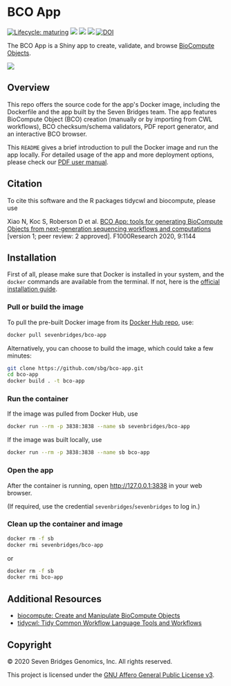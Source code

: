 # BCO App

[![Lifecycle: maturing](https://img.shields.io/badge/lifecycle-maturing-blue.svg)](https://www.tidyverse.org/lifecycle/#maturing)
[![](https://img.shields.io/docker/cloud/build/sevenbridges/bco-app.svg)](https://hub.docker.com/r/sevenbridges/bco-app/builds)
[![](https://images.microbadger.com/badges/version/sevenbridges/bco-app.svg)](https://microbadger.com/images/sevenbridges/bco-app)
[![](https://img.shields.io/docker/pulls/sevenbridges/bco-app.svg)](https://hub.docker.com/r/sevenbridges/bco-app)
[![DOI](https://zenodo.org/badge/218053074.svg)](https://zenodo.org/badge/latestdoi/218053074)

The BCO App is a Shiny app to create, validate, and browse [BioCompute Objects](https://biocomputeobject.org/).

![](https://sbg.github.io/bco-app/assets/landing.png)

## Overview

This repo offers the source code for the app's Docker image, including the Dockerfile and the app built by the Seven Bridges team. The app features BioCompute Object (BCO) creation (manually or by importing from CWL workflows), BCO checksum/schema validators, PDF report generator, and an interactive BCO browser.

This `README` gives a brief introduction to pull the Docker image and run the app locally. For detailed usage of the app and more deployment options, please check our [PDF user manual](https://sbg.github.io/bco-app/bco-app-user-manual.pdf).

## Citation

To cite this software and the R packages tidycwl and biocompute, please use

Xiao N, Koc S, Roberson D et al. [BCO App: tools for generating BioCompute Objects from next-generation sequencing workflows and computations](https://doi.org/10.12688/f1000research.25902.1) [version 1; peer review: 2 approved]. F1000Research 2020, 9:1144

## Installation

First of all, please make sure that Docker is installed in your system, and the `docker` commands are available from the terminal. If not, here is the [official installation guide](https://docs.docker.com/install/).

### Pull or build the image

To pull the pre-built Docker image from its [Docker Hub repo](https://hub.docker.com/r/sevenbridges/bco-app), use:

```bash
docker pull sevenbridges/bco-app
```

Alternatively, you can choose to build the image, which could take a few minutes:

```bash
git clone https://github.com/sbg/bco-app.git
cd bco-app
docker build . -t bco-app
```

### Run the container

If the image was pulled from Docker Hub, use

```bash
docker run --rm -p 3838:3838 --name sb sevenbridges/bco-app
```

If the image was built locally, use

```bash
docker run --rm -p 3838:3838 --name sb bco-app
```

### Open the app

After the container is running, open http://127.0.0.1:3838 in your web browser.

(If required, use the credential `sevenbridges`/`sevenbridges` to log in.)

### Clean up the container and image

```bash
docker rm -f sb
docker rmi sevenbridges/bco-app
```

or

```bash
docker rm -f sb
docker rmi bco-app
```

## Additional Resources

- [biocompute: Create and Manipulate BioCompute Objects](https://cran.r-project.org/package=biocompute)
- [tidycwl: Tidy Common Workflow Language Tools and Workflows](https://cran.r-project.org/package=tidycwl)

## Copyright

© 2020 Seven Bridges Genomics, Inc. All rights reserved.

This project is licensed under the [GNU Affero General Public License v3](LICENSE).
